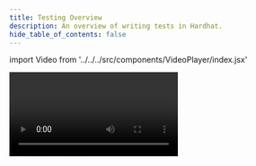 ```yaml
---
title: Testing Overview
description: An overview of writing tests in Hardhat.
hide_table_of_contents: false
---
```


import Video from '../../../src/components/VideoPlayer/index.jsx'

<Video videoId='840618938' title='Testing Overview' />
